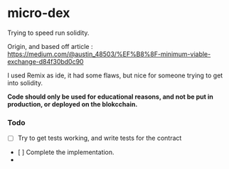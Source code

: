 # micro-dex
Trying to speed run solidity.

Origin, and based off article : https://medium.com/@austin_48503/%EF%B8%8F-minimum-viable-exchange-d84f30bd0c90

I used Remix as ide, it had some flaws, but nice for someone trying to get into solidity.

**Code should only be used for educational reasons, and not be put in production, or deployed on the blokcchain.**

### Todo
- [ ] Try to get tests working, and write tests for the contract
- [ ] Complete the implementation.
- 

